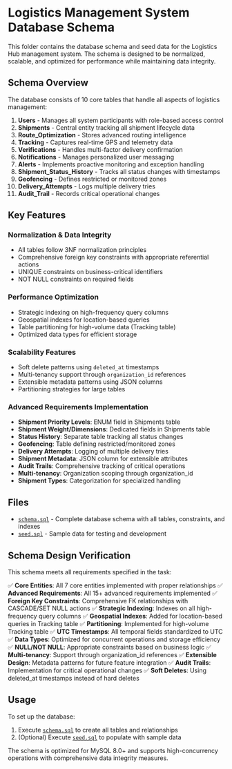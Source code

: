 # Logistics Management System Database Schema

This folder contains the database schema and seed data for the Logistics Hub management system. The schema is designed to be normalized, scalable, and optimized for performance while maintaining data integrity.

## Schema Overview

The database consists of 10 core tables that handle all aspects of logistics management:

1. **Users** - Manages all system participants with role-based access control
2. **Shipments** - Central entity tracking all shipment lifecycle data
3. **Route_Optimization** - Stores advanced routing intelligence
4. **Tracking** - Captures real-time GPS and telemetry data
5. **Verifications** - Handles multi-factor delivery confirmation
6. **Notifications** - Manages personalized user messaging
7. **Alerts** - Implements proactive monitoring and exception handling
8. **Shipment_Status_History** - Tracks all status changes with timestamps
9. **Geofencing** - Defines restricted or monitored zones
10. **Delivery_Attempts** - Logs multiple delivery tries
11. **Audit_Trail** - Records critical operational changes

## Key Features

### Normalization & Data Integrity
- All tables follow 3NF normalization principles
- Comprehensive foreign key constraints with appropriate referential actions
- UNIQUE constraints on business-critical identifiers
- NOT NULL constraints on required fields

### Performance Optimization
- Strategic indexing on high-frequency query columns
- Geospatial indexes for location-based queries
- Table partitioning for high-volume data (Tracking table)
- Optimized data types for efficient storage

### Scalability Features
- Soft delete patterns using `deleted_at` timestamps
- Multi-tenancy support through `organization_id` references
- Extensible metadata patterns using JSON columns
- Partitioning strategies for large tables

### Advanced Requirements Implementation
- **Shipment Priority Levels**: ENUM field in Shipments table
- **Shipment Weight/Dimensions**: Dedicated fields in Shipments table
- **Status History**: Separate table tracking all status changes
- **Geofencing**: Table defining restricted/monitored zones
- **Delivery Attempts**: Logging of multiple delivery tries
- **Shipment Metadata**: JSON column for extensible attributes
- **Audit Trails**: Comprehensive tracking of critical operations
- **Multi-tenancy**: Organization scoping through organization_id
- **Shipment Types**: Categorization for specialized handling

## Files

- [`schema.sql`](schema.sql) - Complete database schema with all tables, constraints, and indexes
- [`seed.sql`](seed.sql) - Sample data for testing and development

## Schema Design Verification

This schema meets all requirements specified in the task:

✅ **Core Entities**: All 7 core entities implemented with proper relationships
✅ **Advanced Requirements**: All 15+ advanced requirements implemented
✅ **Foreign Key Constraints**: Comprehensive FK relationships with CASCADE/SET NULL actions
✅ **Strategic Indexing**: Indexes on all high-frequency query columns
✅ **Geospatial Indexes**: Added for location-based queries in Tracking table
✅ **Partitioning**: Implemented for high-volume Tracking table
✅ **UTC Timestamps**: All temporal fields standardized to UTC
✅ **Data Types**: Optimized for concurrent operations and storage efficiency
✅ **NULL/NOT NULL**: Appropriate constraints based on business logic
✅ **Multi-tenancy**: Support through organization_id references
✅ **Extensible Design**: Metadata patterns for future feature integration
✅ **Audit Trails**: Implementation for critical operational changes
✅ **Soft Deletes**: Using deleted_at timestamps instead of hard deletes

## Usage

To set up the database:

1. Execute [`schema.sql`](schema.sql) to create all tables and relationships
2. (Optional) Execute [`seed.sql`](seed.sql) to populate with sample data

The schema is optimized for MySQL 8.0+ and supports high-concurrency operations with comprehensive data integrity measures.